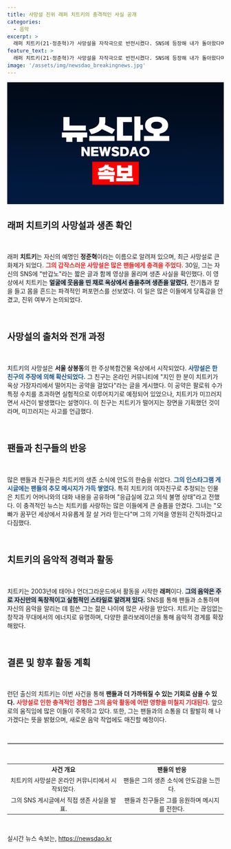 ```yaml
---
title: 사망설 진위 래퍼 치트키의 충격적인 사실 공개
categories:
  - 음악
excerpt: >
  래퍼 치트키(21·정준혁)가 사망설을 자작극으로 반전시켰다. SNS에 등장해 내가 돌아왔다며 춤을 춘 그는 죽음의 경계를 넘나드는 충격 퍼포먼스를 선보였다. 과연 그의 진심은 무엇일까?
feature_text: >
  래퍼 치트키(21·정준혁)가 사망설을 자작극으로 반전시켰다. SNS에 등장해 내가 돌아왔다며 춤을 춘 그는 죽음의 경계를 넘나드는 충격 퍼포먼스를 선보였다. 과연 그의 진심은 무엇일까?
image: '/assets/img/newsdao_breakingnews.jpg'
---
```


<p><img src="/assets/img/newsdao_breakingnews.jpg" alt="pcversion 속보" /></p>

<h2 data-ke-size="size26">래퍼 치트키의 사망설과 생존 확인</h2>

<p data-ke-size="size16">&nbsp;</p>

<p>래퍼 <b>치트키</b>는 자신의 예명인 <b>정준혁</b>이라는 이름으로 알려져 있으며, 최근 사망설로 큰 화제가 되었다. <b><span style="color: #ee2323;">그의 갑작스러운 사망설은 많은 팬들에게 충격을 주었다.</span></b> 30일, 그는 자신의 SNS에 "반갑노"라는 짧은 글과 함께 영상을 올리며 생존 사실을 확인했다. 이 영상에서 치트키는 <b><span style="background-color: #21538527;">얼굴에 웃음을 띤 채로 옥상에서 춤을추며 생존을 알렸다</span></b>, 전기톱과 칼을 들고 몸을 흔드는 파격적인 퍼포먼스를 선보였다. 이 일은 많은 이들에게 당혹감을 안겼고, 진위 여부가 논의되었다.</p>

<p data-ke-size="size16">&nbsp;</p>

<h2 data-ke-size="size26">사망설의 출처와 전개 과정</h2>

<p data-ke-size="size16">&nbsp;</p>

<p>치트키의 사망설은 <b>서울 상봉동</b>의 한 주상복합건물 옥상에서 시작되었다. <b><span style="color: #1a5490;">사망설은 한 친구의 주장에 의해 확산되었다.</span></b> 그 친구는 온라인 커뮤니티에 "지인 한 분이 치트키가 옥상 가장자리에서 떨어지는 공약을 걸었다"라는 글을 게시했다. 이 공약은 팔로워 수가 특정 수치를 초과하면 실험적으로 이루어지기로 예정되어 있었으나, 치트키가 미끄러지면서 사건이 발생했다는 설명이다. 이 친구는 치트키가 떨어지는 장면을 기획했던 것이라며, 미끄러지는 사고를 언급했다.</p>

<p data-ke-size="size16">&nbsp;</p>

<h2 data-ke-size="size26">팬들과 친구들의 반응</h2>

<p data-ke-size="size16">&nbsp;</p>

<p>많은 팬들과 친구들은 치트키의 생존 소식에 안도의 한숨을 쉬었다. <b><span style="color: #1a5490;">그의 인스타그램 게시글에는 팬들의 추모 메시지가 가득 쌓였다.</span></b> 특히 치트키의 여자친구로 추정되는 인물은 치트키 어머니와의 대화 내용을 공유하며 "응급실에 갔고 의식 불명 상태"라고 전했다. 이 충격적인 뉴스는 치트키를 사랑하는 많은 이들에게 큰 슬픔을 안겼다. 그녀는 "오빠가 꿈꾸던 세상에서 자유롭게 잘 살 거라 믿는다"며 그의 기억을 영원히 간직하겠다고 다짐했다.</p>

<p data-ke-size="size16">&nbsp;</p>

<h2 data-ke-size="size26">치트키의 음악적 경력과 활동</h2>

<p data-ke-size="size16">&nbsp;</p>

<p>치트키는 2003년에 태어나 언더그라운드에서 활동을 시작한 <b>래퍼</b>이다. <b><span style="background-color: #21538527;">그의 음악은 주로 자신만의 독창적이고 실험적인 스타일로 알려져 있다.</span></b> SNS를 통해 팬들과 소통하며 자신의 음악을 알리는 데 힘쓴 그는 젊은 나이에 많은 사랑을 받았다. 치트키는 끊임없는 창작과 무대에서의 에너지로 유명하며, 다양한 콜라보레이션을 통해 음악적 경계를 확장해왔다.</p>

<p data-ke-size="size16">&nbsp;</p>

<h2 data-ke-size="size26">결론 및 향후 활동 계획</h2>

<p data-ke-size="size16">&nbsp;</p>

<p>런던 출신의 치트키는 이번 사건을 통해 <b>팬들과 더 가까워질 수 있는 기회로 삼을 수 있다.</b> <b><span style="color: #ee2323;">사망설로 인한 충격적인 경험은 그의 음악 활동에 어떤 영향을 미칠지 기대된다.</span></b> 앞으로의 움직임에 많은 이들이 주목하고 있다. 또한, 그는 팬들과의 소통을 더 활발히 해 나가겠다는 뜻을 밝혔으며, 새로운 음악 작업에도 매진할 예정이다. </p>

<p data-ke-size="size16">&nbsp;</p>

<hr style="border: 1px solid #ccc;"/>

<p data-ke-size="size16">&nbsp;</p>

<table style="width: 100%; border-collapse: collapse;">
    <tr>
        <td style="text-align: center; height: 17px;"><b>사건 개요</b></td>
        <td style="text-align: center; height: 17px;"><b>팬들의 반응</b></td>
    </tr>
    <tr>
        <td style="text-align: center; height: 17px;">치트키의 사망설은 온라인 커뮤니티에서 시작되었다.</td>
        <td style="text-align: center; height: 17px;">팬들은 그의 생존 소식에 안도감을 느낀다.</td>
    </tr>
    <tr>
        <td style="text-align: center; height: 17px;">그의 SNS 게시글에서 직접 생존 사실을 발표.</td>
        <td style="text-align: center; height: 17px;">팬들과 친구들은 그를 응원하며 메시지를 전한다.</td>
    </tr>
</table>

<p data-ke-size="size16">&nbsp;</p>
실시간 뉴스 속보는, <a href="https://newsdao.kr" rel="dofollow">https://newsdao.kr</a>



